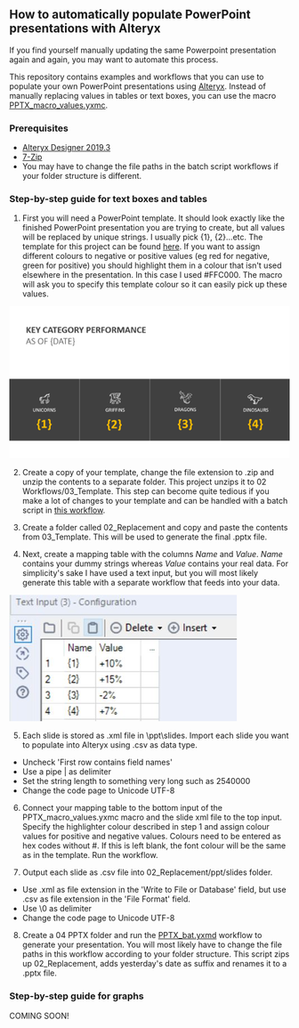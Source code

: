 ## How to automatically populate PowerPoint presentations with Alteryx

If you find yourself manually updating the same Powerpoint presentation again and again, you may want to automate this process.

This repository contains examples and workflows that you can use to populate your own PowerPoint presentations using [Alteryx](https://www.alteryx.com/products/alteryx-platform/alteryx-designer). Instead of manually replacing values in tables or text boxes, you can use the macro [PPTX_macro_values.yxmc](https://github.com/lb930/Alteryx_projects/blob/main/Populating%20pptx%20files/02%20Workflows/PPTX_macro_values.yxmc).

### Prerequisites

* [Alteryx Designer 2019.3](https://www.alteryx.com/products/alteryx-platform/alteryx-designer)
* [7-Zip](https://www.7-zip.org/)
* You may have to change the file paths in the batch script workflows if your folder structure is different.

### Step-by-step guide for text boxes and tables

1. First you will need a PowerPoint template. It should look exactly like the finished PowerPoint presentation you are trying to create, but all values will be replaced by unique strings. I usually pick {1}, {2}...etc.
The template for this project can be found [here](https://github.com/lb930/Alteryx_projects/blob/main/Populating%20pptx%20files/02%20Workflows/template.pptx). If you want to assign different colours to negative or positive values (eg red for negative, green for positive) you should highlight them in a colour that isn't used elsewhere in the presentation. In this case I used #FFC000. The macro will ask you to specify this template colour so it can easily pick up these values.

![Template](https://raw.githubusercontent.com/lb930/Alteryx_projects/main/Populating%20pptx%20files/01%20Screenshots/slide2.PNG)

2. Create a copy of your template, change the file extension to .zip and unzip the contents to a separate folder. This project unzips it to 02 Workflows/03_Template. This step can become quite tedious if you make a lot of changes to your template and can be handled with a batch script in [this workflow](https://github.com/lb930/Alteryx_projects/blob/main/Populating%20pptx%20files/02%20Workflows/00%20Unzip%20template.yxmd).

3. Create a folder called 02_Replacement and copy and paste the contents from 03_Template. This will be used to generate the final .pptx file.

4. Next, create a mapping table with the columns *Name* and *Value*. *Name* contains your dummy strings whereas *Value* contains your real data. For simplicity's sake I have used a text input, but you will most likely generate this table with a separate workflow that feeds into your data.

![mapping table](https://raw.githubusercontent.com/lb930/Alteryx_projects/main/Populating%20pptx%20files/01%20Screenshots/Mapping_table.JPG)

5. Each slide is stored as .xml file in \ppt\slides. Import each slide you want to populate into Alteryx using .csv as data type. 

* Uncheck 'First row contains field names'
* Use  a pipe | as delimiter
* Set the string length to something very long such as 2540000
* Change the code page to Unicode UTF-8

6. Connect your mapping table to the bottom input of the PPTX_macro_values.yxmc macro and the slide xml file to the top input. Specify the highlighter colour described in step 1 and assign colour values for positive and negative values. Colours need to be entered as hex codes without #. If this is left blank, the font colour will be the same as in the template. Run the workflow.

7. Output each slide as .csv file into 02_Replacement/ppt/slides folder.

* Use .xml as file extension in the 'Write to File or Database' field, but use .csv as file extension in the 'File Format' field.
* Use \0 as delimiter
* Change the code page to Unicode UTF-8

8. Create a 04 PPTX folder and run the [PPTX_bat.yxmd](https://github.com/lb930/Alteryx_projects/blob/main/Populating%20pptx%20files/02%20Workflows/03%20PPTX%20bat.yxmd) workflow to generate your presentation. You will most likely have to change the file paths in this workflow according to your folder structure. This script zips up 02_Replacement, adds yesterday's date as suffix and renames it to a .pptx file.

### Step-by-step guide for graphs

COMING SOON!
